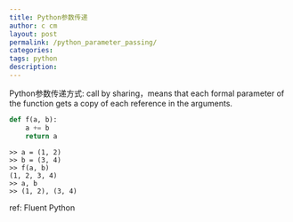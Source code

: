 ```yaml
---
title: Python参数传递
author: c cm
layout: post
permalink: /python_parameter_passing/
categories: 
tags: python
description:
---
```


Python参数传递方式: call by sharing，means that each formal parameter of the function gets a copy of each reference in the arguments.

```python
def f(a, b):
    a += b
    return a
```

```
>> a = (1, 2)
>> b = (3, 4)
>> f(a, b)
(1, 2, 3, 4)
>> a, b
>> (1, 2), (3, 4)
```

ref: Fluent Python
